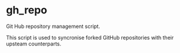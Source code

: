 gh_repo
=======

Git Hub repository management script.

This script is used to syncronise forked GitHub repositories with their upsteam counterparts.


